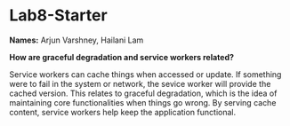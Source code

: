 # Lab8-Starter
**Names:** Arjun Varshney, Hailani Lam

**How are graceful degradation and service workers related?** 

Service workers can cache things when accessed or update. If something were to fail in the system or network, the sevice worker will provide the cached version. This relates to graceful degradation, which is the idea of maintaining core functionalities when things go wrong. By serving cache content, service workers help keep the application functional. 


